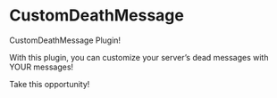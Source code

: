 # CustomDeathMessage
CustomDeathMessage Plugin!

With this plugin, you can customize your server’s dead messages with YOUR messages! 

Take this opportunity!

